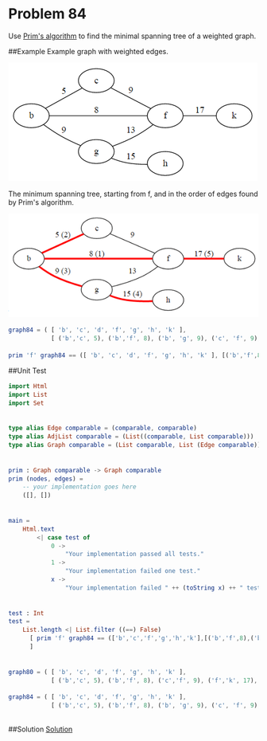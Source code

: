 # Problem 84

Use [Prim's algorithm](http://www.tutorialspoint.com/data_structures_algorithms/prims_spanning_tree_algorithm.htm) to find the minimal spanning tree of a weighted graph. 

##Example
Example graph with weighted edges.

![](graph81.gif)


The minimum spanning tree, starting from f, and in the order of edges found by Prim's algorithm.

![](mst81.gif)

```elm
graph84 = ( [ 'b', 'c', 'd', 'f', 'g', 'h', 'k' ],
            [ ('b','c', 5), ('b','f', 8), ('b', 'g', 9), ('c', 'f', 9), ('f', 'g', 13), ('f','k', 17), ('g','h', 15) ] )

prim 'f' graph84 == ([ 'b', 'c', 'd', 'f', 'g', 'h', 'k' ], [('b','f',8),('b','c',5),('b','g',9),('g','h',15),('f','k',17)]) 
```
##Unit Test
```elm
import Html
import List
import Set


type alias Edge comparable = (comparable, comparable)
type alias AdjList comparable = (List((comparable, List comparable)))
type alias Graph comparable = (List comparable, List (Edge comparable))


prim : Graph comparable -> Graph comparable
prim (nodes, edges) = 
    -- your implementation goes here
    ([], [])


main =
    Html.text
        <| case test of 
            0 -> 
                "Your implementation passed all tests."
            1 -> 
                "Your implementation failed one test."
            x -> 
                "Your implementation failed " ++ (toString x) ++ " tests."


test : Int
test =
    List.length <| List.filter ((==) False)
      [ prim 'f' graph84 == (['b','c','f','g','h','k'],[('b','f',8),('b','c',5),('b','g',9),('g','h',15),('f','k',17)])
      ]


graph80 = ( [ 'b', 'c', 'd', 'f', 'g', 'h', 'k' ],
            [ ('b','c', 5), ('b','f', 8), ('c','f', 9), ('f','k', 17), ('g','h', 15) ] )

graph84 = ( [ 'b', 'c', 'd', 'f', 'g', 'h', 'k' ],
            [ ('b','c', 5), ('b','f', 8), ('b', 'g', 9), ('c', 'f', 9), ('f', 'g', 13), ('f','k', 17), ('g','h', 15) ] )



```

##Solution
[Solution](../s/s84.md)